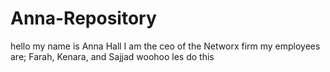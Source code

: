 # Anna-Repository
hello
my name is Anna Hall
I am the ceo of the Networx firm
my employees are; Farah, Kenara, and Sajjad
woohoo
les do this
